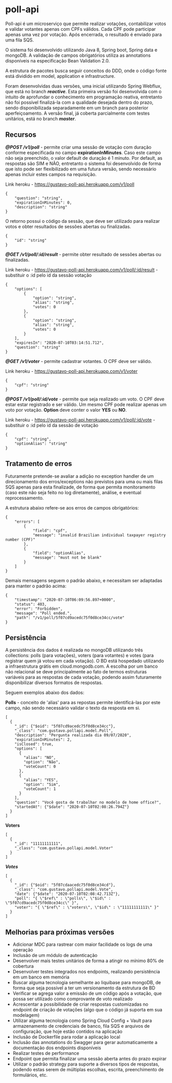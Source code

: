 # poll-api

Poll-api é um microserviço que permite realizar votações, contabilizar votos e validar votantes apenas com CPFs válidos. Cada CPF pode participar apenas uma vez por votação. Após encerrada, o resultado é enviado para uma fila SQS.

O sistema foi desenvolvido utilizando Java 8, Spring boot, Spring data e mongoDB. A validação de campos obrigatórios utiliza as annotations disponíveis na especificação Bean Validation 2.0.

A estrutura de pacotes busca seguir conceitos do DDD, onde o código fonte está dividido em model, application e infrastructure.

Foram desenvolvidas duas versões, uma inicial utilizando Spring Webflux, que está no branch ***reactive***. Esta primeira versão foi desenvolvida com o intuito de aprofundar o conhecimento em programação reativa, entretanto não foi possível finalizá-la com a qualidade desejada dentro do prazo, sendo disponibilizada separadamente em um branch para posterior aperfeiçoamento. A versão final, já coberta parcialmente com testes unitários, está no branch ***master***.

## Recursos

***@POST /v1/poll*** - permite criar uma sessão de votação com duração conforme especificada no campo **expirationInMinutes**. Caso este campo não seja preenchido, o valor default de duração é 1 minuto. Por default, as respostas são SIM e NÃO, entretanto o sistema foi desenvolvido de forma que isto pode ser flexibilizado em uma futura versão, sendo necessário apenas incluir estes campos na requisição.

Link heroku - https://gustavo-poll-api.herokuapp.com/v1/poll


```
{
    "question": "string",
    "expirationInMinutes": 0,
    "description": "string"
}
```

O retorno possui o código da sessão, que deve ser utilizado para realizar votos e obter resultados de sessões abertas ou finalizadas.

```
{
    "id": "string"
}
```

***@GET /v1/poll/:id/result*** - permite obter resultado de sessões abertas ou finalizadas.

Link heroku - https://gustavo-poll-api.herokuapp.com/v1/poll/:id/result - substituir o :id pelo id da sessão votação

```
{
    "options": [
        {
            "option": "string",
            "alias": "string",
            "votes": 0
        },
        {
            "option": "string",
            "alias": "string",
            "votes": 0
        }
    ],
    "expiresIn": "2020-07-10T03:14:51.712",
    "question": "string"
}
```

***@GET /v1/voter*** - permite cadastrar votantes. O CPF deve ser válido.

Link heroku - https://gustavo-poll-api.herokuapp.com/v1/voter

```
{
    "cpf": "string"
}
```

***@POST /v1/poll/:id/vote*** - permite que seja realizado um voto. O CPF deve estar estar registrado e ser válido. Um mesmo CPF pode realizar apenas um voto por votação. **Option** deve conter o valor **YES** ou **NO**.

Link heroku - https://gustavo-poll-api.herokuapp.com/v1/poll/:id/vote - substituir o :id pelo id da sessão de votação

```
{
    "cpf": "string",
    "optionAlias": "string"
}
```

## Tratamento de erros

Futuramente pretende-se avaliar a adição no exception handler de um direcionamento dos erros/exceptions não previstos para uma ou mais filas SQS apenas para esta finalizade, de forma que permita monitoramento (caso este não seja feito no log diretamente), análise, e eventual reprocessamento.

A estrutura abaixo refere-se aos erros de campos obrigatórios:

```
{
    "errors": [
        {
            "field": "cpf",
            "message": "invalid Brazilian individual taxpayer registry number (CPF)"
        },
        {
            "field": "optionAlias",
            "message": "must not be blank"
        }
    ]
}
```

Demais mensagens seguem o padrão abaixo, e necessitam ser adaptadas para manter o padrão acima:

```
{
    "timestamp": "2020-07-10T06:09:56.897+0000",
    "status": 403,
    "error": "Forbidden",
    "message": "Poll ended.",
    "path": "/v1/poll/5f07cd9acedc75f0d8ce34cc/vote"
}
```

## Persistência

A persistência dos dados é realizada no mongoDB utilizando três collections: polls (para votações), voters (para votantes) e votes (para registrar quem já votou em cada votação). O BD está hospedado utilizando a infraestrutura grátis em cloud.mongodb.com. A escolha por um banco não relacional se deve principalmente ao fato de termos estruturas variáveis para as respostas de cada votação, podendo assim futuramente disponibilizar diversos formatos de respostas. 

Seguem exemplos abaixo dos dados:

**Polls** - conceito de 'alias' para as repostas permite identificá-las por este campo, não sendo necessário validar o texto da resposta em si.
```
[
  {
    "_id": {"$oid": "5f07cd9acedc75f0d8ce34cc"},
    "_class": "com.gustavo.pollapi.model.Poll",
    "description": "Pergunta realizada dia 09/07/2020",
    "expirationInMinutes": 2,
    "isClosed": true,
    "options": [
      {
        "alias": "NO",
        "option": "Não",
        "voteCount": 0
      },
      {
        "alias": "YES",
        "option": "Sim",
        "voteCount": 1
      }
    ],
    "question": "Você gosta de trabalhar no modelo de home office?",
    "startedAt": {"$date": "2020-07-10T02:08:26.794Z"}
  }
]
```

**Voters**
```
[
  {
    "_id": "11111111111",
    "_class": "com.gustavo.pollapi.model.Voter"
  }
]
```

***Votes***
```
[
  {
    "_id": {"$oid": "5f07cdaacedc75f0d8ce34cd"},
    "_class": "com.gustavo.pollapi.model.Vote",
    "date": {"$date": "2020-07-10T02:08:42.713Z"},
    "poll": "{ \"$ref\" : \"polls\", \"$id\" : \"5f07cd9acedc75f0d8ce34cc\" }",
    "voter": "{ \"$ref\" : \"voters\", \"$id\" : \"11111111111\" }"
  }
]
```


## Melhorias para próximas versões

- Adicionar MDC para rastrear com maior facilidade os logs de uma operação
- Inclusão de um módulo de autenticação
- Desenvolver mais testes unitários de forma a atingir no mínimo 80% de cobertura
- Desenvolver testes integrados nos endpoints, realizando persistência em um banco em memória
- Buscar alguma tecnologia semelhante ao liquibase para mongoDB, de forma que seja possível a ter um versionamento da estrutura de BD
- Verificar se agrega valor a emissão de um código após a votação, que possa ser utilizado como comprovante de voto realizado
- Acrescentar a possibilidade de criar respostas customizadas no endpoint de criação de votações (algo que o código já suporta em sua modelagem)
- Utilizar alguma tecnologia como Spring Cloud Config + Vault para armazenamento de credenciais de banco, fila SQS e arquivos de configuração, que hoje estão contidos na aplicação
- Inclusão de Dockerfile para rodar a aplicação local
- Inclusão das annotations do Swagger para gerar automaticamente a documentação dos endpoints disponíveis
- Realizar testes de performance
- Endpoint que permita finalizar uma sessão aberta antes do prazo expirar
- Utilizar o padrão strategy para suporte a diversos tipos de respostas, podendo estas serem de múltiplas escolhas, escrita, preenchimento de formulários, etc.